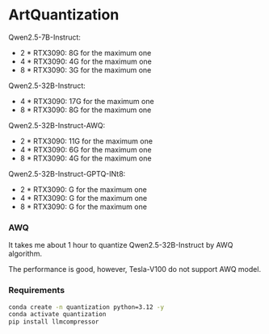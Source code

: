 # ArtQuantization

Qwen2.5-7B-Instruct:

* 2 * RTX3090: 8G for the maximum one
* 4 * RTX3090: 4G for the maximum one
* 8 * RTX3090: 3G for the maximum one

Qwen2.5-32B-Instruct:

* 4 * RTX3090: 17G for the maximum one
* 8 * RTX3090: 8G for the maximum one

Qwen2.5-32B-Instruct-AWQ:

* 2 * RTX3090: 11G for the maximum one
* 4 * RTX3090: 6G for the maximum one
* 8 * RTX3090: 4G for the maximum one

Qwen2.5-32B-Instruct-GPTQ-INt8:

* 2 * RTX3090: G for the maximum one
* 4 * RTX3090: G for the maximum one
* 8 * RTX3090: G for the maximum one

### AWQ

It takes me about 1 hour to quantize Qwen2.5-32B-Instruct by AWQ algorithm.

The performance is good, however, Tesla-V100 do not support AWQ model. 

### Requirements

```sh
conda create -n quantization python=3.12 -y
conda activate quantization
pip install llmcompressor
```